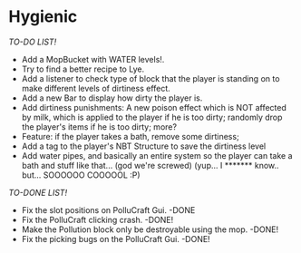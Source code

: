 Hygienic
========


*TO-DO LIST!* 

- Add a MopBucket with WATER levels!.
- Try to find a better recipe to Lye.
- Add a listener to check type of block that the player is standing on to make different levels of dirtiness effect.
- Add a new Bar to display how dirty the player is.
- Add dirtiness punishments: A new poison effect which is NOT affected by milk, which is applied to the player if he is too dirty; randomly drop the player's items if he is too dirty; more?
- Feature: if the player takes a bath, remove some dirtiness;
- Add a tag to the player's NBT Structure to save the dirtiness level
- Add water pipes, and basically an entire system so the player can take a bath and stuff like that... (god we're screwed) (yup... I ******* know.. but... SOOOOOO COOOOOL :P)



*TO-DONE LIST!* 
- Fix the slot positions on PolluCraft Gui. -DONE
- Fix the PolluCraft clicking crash. -DONE!
- Make the Pollution block only be destroyable using the mop. -DONE!
- Fix the picking bugs on the PolluCraft Gui. -DONE!
